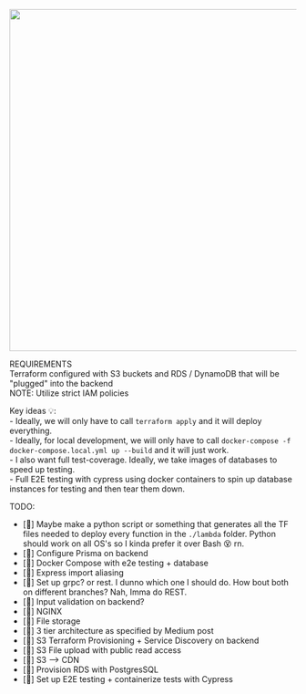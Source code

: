 <p align="center">
	<img src="https://user-images.githubusercontent.com/84760072/223321151-8b77a57a-ad72-48df-a34c-7e031a6c7ff2.png" width="600"/>
</p>

REQUIREMENTS  
Terraform configured with S3 buckets and RDS / DynamoDB that will be "plugged" into the backend  
    NOTE: Utilize strict IAM policies

Key ideas 💡:  
    - Ideally, we will only have to call `terraform apply` and it will deploy everything.  
    - Ideally, for local development, we will only have to call `docker-compose -f docker-compose.local.yml up --build` and it will just work.  
    - I also want full test-coverage. Ideally, we take images of databases to speed up testing.  
    - Full E2E testing with cypress using docker containers to spin up database instances for testing and then tear them down.  

TODO:  
- [🦜] Maybe make a python script or something that generates all the TF files needed to deploy every function in the `./lambda` folder. Python should work on all OS's so I kinda prefer it over Bash 😵 rn.  
- [🦆] Configure Prisma on backend  
- [🦆] Docker Compose with e2e testing + database  
- [🦆] Express import aliasing
- [🦆] Set up grpc? or rest. I dunno which one I should do. How bout both on different branches? Nah, Imma do REST.
- [🦆] Input validation on backend?
- [🦜] NGINX
- [🦜] File storage 
- [🦜] 3 tier architecture as specified by Medium post
- [🦜] S3 Terraform Provisioning + Service Discovery on backend
- [🦜] S3 File upload with public read access
- [🦜] S3 --> CDN
- [🦜] Provision RDS with PostgresSQL
- [🦜] Set up E2E testing + containerize tests with Cypress